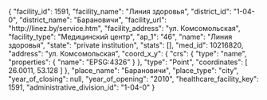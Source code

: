 {
    "facility_id": 1591,
    "facility_name": "Линия здоровья",
    "district_id": "1-04-0",
    "district_name": "Барановичи",
    "facility_url": "http:\/\/linez.by\/service.htm",
    "facility_address": "ул. Комсомольская",
    "facility_type": "Медицинский центр",
    "ap_1": "46",
    "name": "Линия здоровья",
    "state": "private institution",
    "stats": [],
    "med_id": 10216820,
    "address": "ул. Комсомольская",
    "coord_x_y": {
        "crs": {
            "type": "name",
            "properties": {
                "name": "EPSG:4326"
            }
        },
        "type": "Point",
        "coordinates": [
            26.0011,
            53.128
        ]
    },
    "place_name": "Барановичи",
    "place_type": "city",
    "year_of_closing": null,
    "year_of_opening": "2010",
    "healthcare_facility_key": 1591,
    "administrative_division_id": "1-04-0"
}